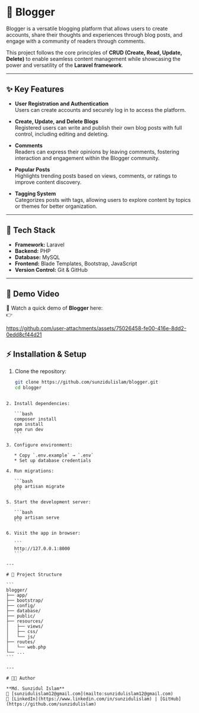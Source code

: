 # 📝 Blogger

Blogger is a versatile blogging platform that allows users to create accounts, share their thoughts and experiences through blog posts, and engage with a community of readers through comments.  

This project follows the core principles of **CRUD (Create, Read, Update, Delete)** to enable seamless content management while showcasing the power and versatility of the **Laravel framework**.  

---

## ✨ Key Features

- **User Registration and Authentication**  
  Users can create accounts and securely log in to access the platform.  

- **Create, Update, and Delete Blogs**  
  Registered users can write and publish their own blog posts with full control, including editing and deleting.  

- **Comments**  
  Readers can express their opinions by leaving comments, fostering interaction and engagement within the Blogger community.  

- **Popular Posts**  
  Highlights trending posts based on views, comments, or ratings to improve content discovery.  

- **Tagging System**  
  Categorizes posts with tags, allowing users to explore content by topics or themes for better organization.  

---

## 🚀 Tech Stack

- **Framework:** Laravel  
- **Backend:** PHP  
- **Database:** MySQL  
- **Frontend:** Blade Templates, Bootstrap, JavaScript  
- **Version Control:** Git & GitHub  

---

## 📸 Demo Video

🎥 Watch a quick demo of **Blogger** here:  
👉 

https://github.com/user-attachments/assets/75026458-fe00-416e-8dd2-0edd8cf44d21

## ⚡ Installation & Setup

1. Clone the repository:  
   ```bash
   git clone https://github.com/sunzidulislam/blogger.git
   cd blogger
````

2. Install dependencies:

   ```bash
   composer install
   npm install
   npm run dev
   ```

3. Configure environment:

   * Copy `.env.example` → `.env`
   * Set up database credentials

4. Run migrations:

   ```bash
   php artisan migrate
   ```

5. Start the development server:

   ```bash
   php artisan serve
   ```

6. Visit the app in browser:

   ```
   http://127.0.0.1:8000
   ```

---

# 📂 Project Structure

```
blogger/
├── app/
├── bootstrap/
├── config/
├── database/
├── public/
├── resources/
│   ├── views/
│   ├── css/
│   └── js/
├── routes/
│   └── web.php
└── ...
```

---

# 👨‍💻 Author

**Md. Sunzidul Islam**
📧 [sunzidulislam12@gmail.com](mailto:sunzidulislam12@gmail.com)
🔗 [LinkedIn](https://www.linkedin.com/in/sunzidulislam) | [GitHub](https://github.com/sunzidulislam)

